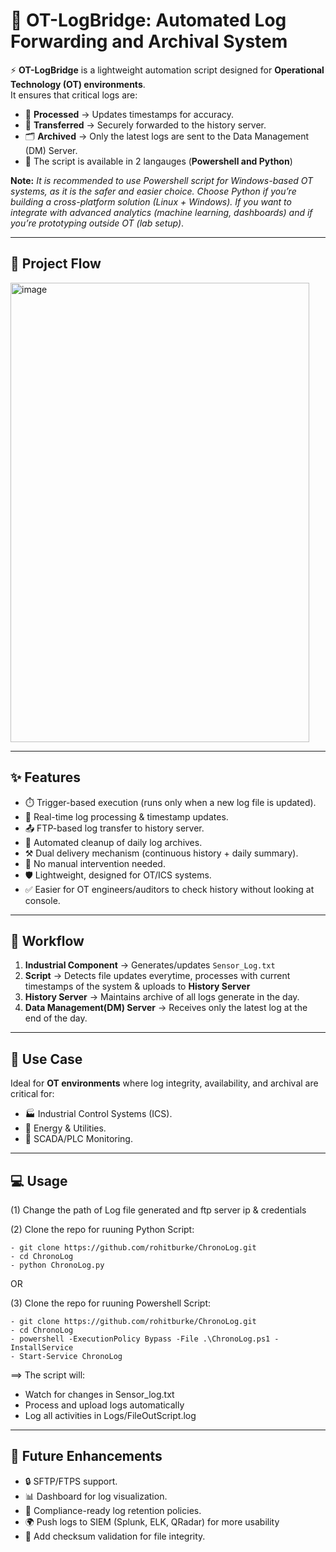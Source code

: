 # 🔐 OT-LogBridge: Automated Log Forwarding and Archival System  

⚡ **OT-LogBridge** is a lightweight automation script designed for **Operational Technology (OT) environments**.  
It ensures that critical logs are:  
- 📝 **Processed** → Updates timestamps for accuracy.  
- 📡 **Transferred** → Securely forwarded to the history server.  
- 🗂️ **Archived** → Only the latest logs are sent to the Data Management (DM) Server.
- 🤖 The script is available in 2 langauges (**Powershell and Python**)

**Note:** _It is recommended to use Powershell script for Windows-based OT systems, as it is the safer and easier choice. Choose Python if you’re building a cross-platform solution (Linux + Windows). If you want to integrate with advanced analytics (machine learning, dashboards) and if you’re prototyping outside OT (lab setup)_. 

---
## 📂 **Project Flow**   
   
<img width="478" height="735" alt="image" src="https://github.com/user-attachments/assets/98e15fbd-778e-4f20-91c1-75bb21cb851f" />

---

## ✨ **Features**
- ⏱️ Trigger-based execution (runs only when a new log file is updated). 
- 🔄 Real-time log processing & timestamp updates.  
- 📤 FTP-based log transfer to history server.  
- 🧹 Automated cleanup of daily log archives.
- ⚒️ Dual delivery mechanism (continuous history + daily summary).
- 🔧 No manual intervention needed.  
- 🛡️ Lightweight, designed for OT/ICS systems.
- ✅ Easier for OT engineers/auditors to check history without looking at console. 

---

## 📂 **Workflow**
1. **Industrial Component** → Generates/updates `Sensor_Log.txt`  
2. **Script** → Detects file updates everytime, processes with current timestamps of the system & uploads to **History Server**  
3. **History Server** → Maintains archive of all logs generate in the day.
4. **Data Management(DM) Server** → Receives only the latest log at the end of the day.   

---

## 🎯 **Use Case**
Ideal for **OT environments** where log integrity, availability, and archival are critical for:  
- 🏭 Industrial Control Systems (ICS).  
- 🔌 Energy & Utilities.  
- 🚦 SCADA/PLC Monitoring.  

---

## 💻 **Usage**

(1) Change the path of Log file generated and ftp server ip & credentials

(2) Clone the repo for ruuning Python Script:

    - git clone https://github.com/rohitburke/ChronoLog.git
    - cd ChronoLog
    - python ChronoLog.py
    
OR

(3) Clone the repo for ruuning Powershell Script:

    - git clone https://github.com/rohitburke/ChronoLog.git
    - cd ChronoLog
    - powershell -ExecutionPolicy Bypass -File .\ChronoLog.ps1 -InstallService
    - Start-Service ChronoLog



==> The script will:
- Watch for changes in Sensor_log.txt
- Process and upload logs automatically
- Log all activities in Logs/FileOutScript.log
  
---

## 🚀 **Future Enhancements**
- 🔒 SFTP/FTPS support.  
- 📊 Dashboard for log visualization.  
- 🧾 Compliance-ready log retention policies.
- 🌍 Push logs to SIEM (Splunk, ELK, QRadar) for more usability
- 🔎 Add checksum validation for file integrity.  
